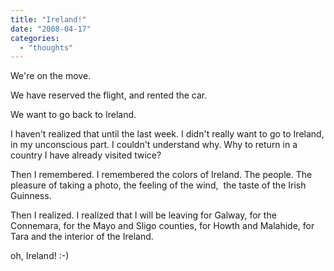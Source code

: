 ```yaml
---
title: "Ireland!"
date: "2008-04-17"
categories: 
  - "thoughts"
---
```


We're on the move.

We have reserved the flight, and rented the car.

We want to go back to Ireland.

I haven't realized that until the last week. I didn't really want to go to Ireland, in my unconscious part. I couldn't understand why. Why to return in a country I have already visited twice?

Then I remembered. I remembered the colors of Ireland. The people. The pleasure of taking a photo, the feeling of the wind,  the taste of the Irish Guinness.

Then I realized. I realized that I will be leaving for Galway, for the Connemara, for the Mayo and Sligo counties, for Howth and Malahide, for Tara and the interior of the Ireland.

oh, Ireland! :-)
